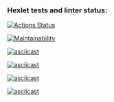 ### Hexlet tests and linter status:
[![Actions Status](https://github.com/JokOut/frontend-project-44/workflows/hexlet-check/badge.svg)](https://github.com/JokOut/frontend-project-44/actions)

[![Maintainability](https://api.codeclimate.com/v1/badges/6f8083d4257d7838405a/maintainability)](https://codeclimate.com/github/JokOut/frontend-project-44/maintainability)

[![asciicast](https://asciinema.org/a/Uc7AMXcHINQFw8e9MtaQdpQeY.svg)](https://asciinema.org/a/Uc7AMXcHINQFw8e9MtaQdpQeY)

[![asciicast](https://asciinema.org/a/s1c2q3qUZPEWZNhNgyKA3HwyQ.svg)](https://asciinema.org/a/s1c2q3qUZPEWZNhNgyKA3HwyQ)

[![asciicast](https://asciinema.org/a/rKjZOYzzaS5tRh2q5cKLpzSFu.svg)](https://asciinema.org/a/rKjZOYzzaS5tRh2q5cKLpzSFu)

[![asciicast](https://asciinema.org/a/aUe5xqAZCtvc1APn7BZDXGvnK.svg)](https://asciinema.org/a/aUe5xqAZCtvc1APn7BZDXGvnK) 
